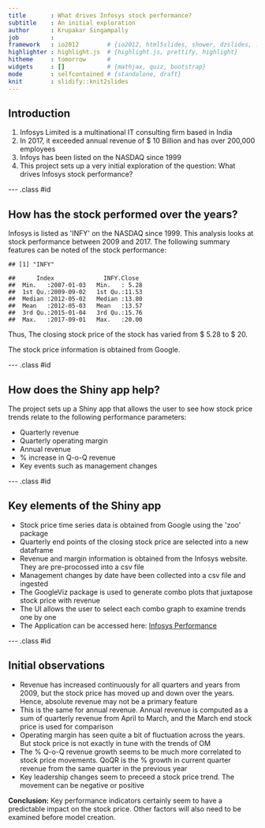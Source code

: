 ```yaml
---
title       : What drives Infosys stock performance?
subtitle    : An initial exploration
author      : Krupakar Singampally
job         : 
framework   : io2012        # {io2012, html5slides, shower, dzslides, ...}
highlighter : highlight.js  # {highlight.js, prettify, highlight}
hitheme     : tomorrow      # 
widgets     : []            # {mathjax, quiz, bootstrap}
mode        : selfcontained # {standalone, draft}
knit        : slidify::knit2slides
---
```


## Introduction

1. Infosys Limited is a multinational IT consulting firm based in India
2. In 2017, it exceeded annual revenue of $ 10 Billion and has over 200,000 employees
3. Infoys has been listed on the NASDAQ since 1999
4. This project sets up a very initial exploration of the question: What drives Infosys stock performance?

--- .class #id 

## How has the stock performed over the years?

Infosys is listed as 'INFY' on the NASDAQ since 1999. This analysis looks at stock performance between 2009 and 2017. The following summary features can be noted of the stock performance:





```
## [1] "INFY"
```

```
##      Index              INFY.Close   
##  Min.   :2007-01-03   Min.   : 5.28  
##  1st Qu.:2009-09-02   1st Qu.:11.53  
##  Median :2012-05-02   Median :13.80  
##  Mean   :2012-05-03   Mean   :13.57  
##  3rd Qu.:2015-01-04   3rd Qu.:15.76  
##  Max.   :2017-09-01   Max.   :20.00
```


Thus, The closing stock price of the stock has varied from $ 5.28 to $ 20.

The stock price information is obtained from Google. 

--- .class #id 

## How does the Shiny app help?

The project sets up a Shiny app that allows the user to see how stock price trends  relate to the following performance parameters:

- Quarterly revenue
- Quarterly operating margin
- Annual revenue
- % increase in Q-o-Q revenue
- Key events such as management changes



--- .class #id 

## Key elements of the Shiny app 

- Stock price time series data is obtained from Google using the 'zoo' package
- Quarterly end points of the closing stock price are selected into a new dataframe
- Revenue and margin information is obtained from the Infosys website. They are pre-procossed into a csv file
- Management changes by date have been collected into a csv file and ingested
- The GoogleViz package is used to generate combo plots that juxtapose stock price with revenue 
- The UI allows the user to select each combo graph to examine trends one by one
- The Application can be accessed here: <a href="https://svkrup.shinyapps.io/InfShiny/" target="_blank">Infosys Performance</a> 

--- .class #id 

## Initial observations 

- Revenue has increased continuously for all quarters and years from 2009, but the stock price has moved up and down over the years. Hence, absolute revenue may not be a primary feature  
- This is the same for annual revenue. Annual revenue is computed as a sum of quarterly revenue from April to March, and the March end stock price is used for comparison
- Operating margin has seen quite a bit of fluctuation across the years. But stock price is not exactly in tune with the trends of OM
- The % Q-o-Q revenue growth seems to be much more correlated to stock price movements. QoQR is the % growth in current quarter revenue from the same quarter in the previous year
- Key leadership changes seem to preceed a stock price trend. The movement can be negative or positive 

**Conclusion:** Key performance indicators certainly seem to have a predictable impact on the stock price. Other factors will also need to be examined before model creation. 
